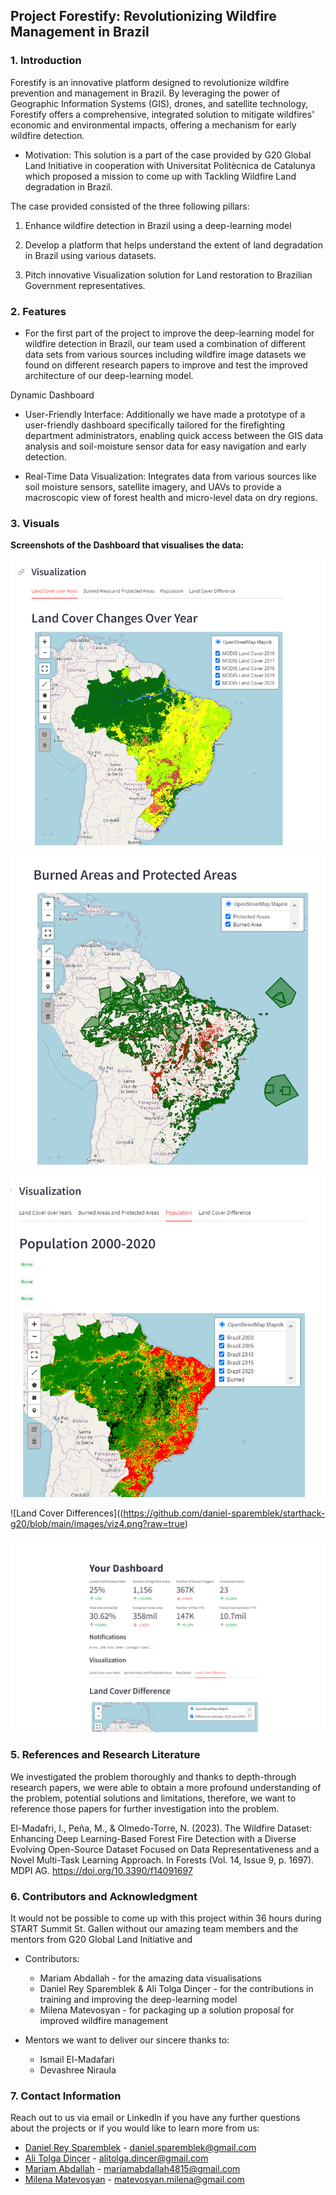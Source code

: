 ## Project Forestify: Revolutionizing Wildfire Management in Brazil

### 1. Introduction
    

Forestify is an innovative platform designed to revolutionize wildfire prevention and management in Brazil. By leveraging the power of Geographic Information Systems (GIS), drones, and satellite technology, Forestify offers a comprehensive, integrated solution to mitigate wildfires' economic and environmental impacts, offering a mechanism for early wildfire detection.

-   Motivation: This solution is a part of the case provided by G20 Global Land Initiative in cooperation with Universitat Politècnica de Catalunya which proposed a mission to come up with Tackling Wildfire Land degradation in Brazil.
    

The case provided consisted of the three following pillars:

1.  Enhance wildfire detection in Brazil using a deep-learning model
    
2.  Develop a platform that helps understand the extent of land degradation in Brazil using various datasets.
    
3.  Pitch innovative Visualization solution for Land restoration to Brazilian Government representatives.
    

### 2. Features

-   For the first part of the project to improve the deep-learning model for wildfire detection in Brazil, our team used a combination of different data sets from various sources including wildfire image datasets we found on different research papers to improve and test the improved architecture of our deep-learning model.
    

Dynamic Dashboard

-   User-Friendly Interface: Additionally we have made a prototype of a user-friendly dashboard specifically tailored for the firefighting department administrators, enabling quick access between the GIS data analysis and soil-moisture sensor data for easy navigation and early detection.
    
-   Real-Time Data Visualization: Integrates data from various sources like soil moisture sensors, satellite imagery, and UAVs to provide a macroscopic view of forest health and micro-level data on dry regions.

### 3. Visuals
**Screenshots of the Dashboard that visualises the data:**

![Land Cover Changes of Years](https://github.com/daniel-sparemblek/starthack-g20/blob/main/images/viz1.png?raw=true)
	 
![Burned Areas and Protected Areas](https://github.com/daniel-sparemblek/starthack-g20/blob/main/images/viz2.png?raw=true)

![Population Evolution 2000-2020](https://github.com/daniel-sparemblek/starthack-g20/blob/main/images/viz3.png?raw=true)

![Land Cover Differences]((https://github.com/daniel-sparemblek/starthack-g20/blob/main/images/viz4.png?raw=true)

![Dashboard](https://github.com/daniel-sparemblek/starthack-g20/blob/main/images/viz5.png?raw=true)

### 5. References and Research Literature
We investigated the problem thoroughly and thanks to depth-through research papers, we were able to obtain a more profound understanding of the problem, potential solutions and limitations, therefore, we want to reference those papers for further investigation into the problem. 

El-Madafri, I., Peña, M., & Olmedo-Torre, N. (2023). The Wildfire Dataset: Enhancing Deep Learning-Based Forest Fire Detection with a Diverse Evolving Open-Source Dataset Focused on Data Representativeness and a Novel Multi-Task Learning Approach. In Forests (Vol. 14, Issue 9, p. 1697). MDPI AG. https://doi.org/10.3390/f14091697



### 6. Contributors and Acknowledgment
It would not be possible to come up with this project within 36 hours during START Summit St. Gallen without our amazing team members and the mentors from G20 Global Land Initiative and 
-   Contributors: 
	- Mariam Abdallah - for the amazing data visualisations
	- Daniel Rey Sparemblek & Ali Tolga Dinçer - for the contributions in training and improving the deep-learning model
	- Milena Matevosyan - for packaging up a solution proposal for improved wildfire management
 
- Mentors we want to deliver our sincere thanks to:
	- Ismail El-Madafari
	- Devashree Niraula


### 7. Contact Information

Reach out to us via email or LinkedIn if you have any further questions about the projects or if you would like to learn more from us:

- [Daniel Rey Sparemblek](https://www.linkedin.com/in/daniel-sparemblek/) - daniel.sparemblek@gmail.com
- [Ali Tolga Dinçer](https://www.linkedin.com/in/ali-tolga-dincer/) - alitolga.dincer@gmail.com
- [Mariam Abdallah](https://www.linkedin.com/in/mariam-abdallah-b46409224/)  - mariamabdallah4815@gmail.com
- [Milena Matevosyan](https://www.linkedin.com/in/milena-matevosyan/) - matevosyan.milena@gmail.com
